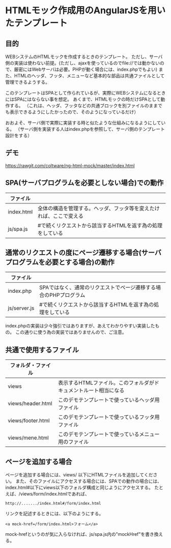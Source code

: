 # HTMLモック作成用のAngularJSを用いたテンプレート

## 目的
WEBシステムのHTMLモックを作成するときのテンプレート。
ただし、サーバ側の実装は使わない前提。(ただし、ajaxを使っているのでfile://では動かないので、厳密にはWebサーバは必要。PHPが動く場合には、index.phpでもよい)
また、HTMLのヘッダ、フッタ、メニューなど基本的な部品は共通ファイルとして管理できるようする。

このテンプレートはSPAとして作られているが、実際にWEBシステムになるときにはSPAにはならない事を想定。
あくまで、HTMLモックの時だけSPAとして動作する。
（これは、ヘッダ、フッタなどの共通ブロックを別ファイルのままでも表示できるようにしたかったので、そのようになっているだけ）

おおよそ、サーバ側で実際に実装する時と似たような仕組みになるようにしている。
（サーバ側を実装する人はindex.phpを参照して、サーバ側のテンプレート設計をする）

## デモ

https://rawgit.com/coltware/ng-html-mock/master/index.html

## SPA(サーバプログラムを必要としない場合)での動作

| ファイル  | |
|---|---|
| index.html | 全体の構造を管理する。ヘッダ、フッタ等を変えたければ、ここで変える |
| js/spa.js | #で続くリクエストから該当するHTMLを返す為の処理をしている |

## 通常のリクエストの度にページ遷移する場合(サーバプログラムを必要とする場合)の動作

| ファイル  | |
|---|---|
| index.php  | SPAではなく、通常のリクエストでページ遷移する場合のPHPプログラム |
| js/server.js | #で続くリクエストから該当するHTMLを返す為の処理をしている |

index.phpの実装は少々強引ではありますが、あえてわかりやすい実装したもの。
この通りに使う為の実装ではありませんので、ご注意。

## 共通で使用するファイル ##

| フォルダ・ファイル  | |
|---|---|
| views | 表示するHTMLファイル。このフォルダがドキュメントルート相当になる |
| views/header.html | このデモテンプレートで使っているヘッダ用ファイル |
| views/footer.html | このデモテンプレートで使っているフッタ用ファイル |
| views/mene.html | このデモテンプレートで使っているメニュー用のファイル |

## ページを追加する場合 ##

ページを追加する場合には、views/ 以下にHTMLファイルを追加してください。
また、そのファイルにアクセスする場合には、SPAでの動作の場合には、index.html#以下にviews以下のフォルダ構成と同じようにアクセスする。
たとえば、/views/form/index.htmlであれば、

    http://......./index.html#/form/index.html
   
リンクを記述するときには、以下のようにする。
    
    <a mock-href=/form/index.html>フォーム</a>
   
 mock-hrefというのが気に入らなければ、js/spa.js内の"mockHref"を書き換える。

